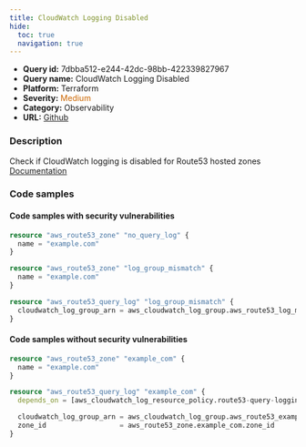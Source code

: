 ```yaml
---
title: CloudWatch Logging Disabled
hide:
  toc: true
  navigation: true
---
```


<style>
  .highlight .hll {
    background-color: #ff171742;
  }
  .md-content {
    max-width: 1100px;
    margin: 0 auto;
  }
</style>

-   **Query id:** 7dbba512-e244-42dc-98bb-422339827967
-   **Query name:** CloudWatch Logging Disabled
-   **Platform:** Terraform
-   **Severity:** <span style="color:#C60">Medium</span>
-   **Category:** Observability
-   **URL:** [Github](https://github.com/Checkmarx/kics/tree/master/assets/queries/terraform/aws/cloudwatch_logging_disabled)

### Description
Check if CloudWatch logging is disabled for Route53 hosted zones<br>
[Documentation](https://registry.terraform.io/providers/hashicorp/aws/latest/docs/resources/route53_query_log)

### Code samples
#### Code samples with security vulnerabilities
```tf title="Positive test num. 1 - tf file" hl_lines="1 10"
resource "aws_route53_zone" "no_query_log" {
  name = "example.com"
}

resource "aws_route53_zone" "log_group_mismatch" {
  name = "example.com"
}

resource "aws_route53_query_log" "log_group_mismatch" {
  cloudwatch_log_group_arn = aws_cloudwatch_log_group.aws_route53_log_mismatch.arn
}
```


#### Code samples without security vulnerabilities
```tf title="Negative test num. 1 - tf file"
resource "aws_route53_zone" "example_com" {
  name = "example.com"
}

resource "aws_route53_query_log" "example_com" {
  depends_on = [aws_cloudwatch_log_resource_policy.route53-query-logging-policy]

  cloudwatch_log_group_arn = aws_cloudwatch_log_group.aws_route53_example_com.arn
  zone_id                  = aws_route53_zone.example_com.zone_id
}
```
